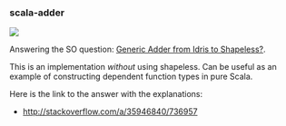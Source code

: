 ### scala-adder

[![](https://img.shields.io/badge/license-AGPLv3-blue.svg)](https://tldrlegal.com/license/gnu-affero-general-public-license-v3-%28agpl-3.0%29)

Answering the SO question: [Generic Adder from Idris to Shapeless?](http://stackoverflow.com/q/35907690/736957).

This is an implementation _without_ using shapeless. Can be useful as an example of constructing dependent function types in pure Scala.

Here is the link to the answer with the explanations:

- <http://stackoverflow.com/a/35946840/736957>
